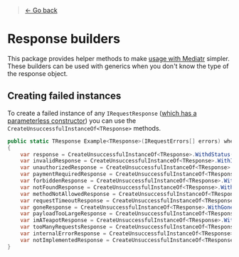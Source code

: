> [← Go back](./Index.md)
# Response builders
This package provides helper methods to make [usage with Mediatr](Using-with-Mediatr.md) simpler. These builders can be used with generics when you don't know the type of the response object.

## Creating failed instances
To create a failed instance of any `IRequestResponse` ([which has a parameterless constructor](./Response-classes.md#implementing-your-own-response-class)) you can use the `CreateUnsuccessfulInstanceOf<TResponse>` methods.

```csharp
public static TResponse Example<TResponse>(IRequestErrors[] errors) where TResponse : IRequestResponse
{
    var response = CreateUnsuccessfulInstanceOf<TResponse>.WithdStatus(customStatus, errors);
    var invalidResponse = CreateUnsuccessfulInstanceOf<TResponse>.WithInvalidStatus(errors);
    var unauthorizedResponse = CreateUnsuccessfulInstanceOf<TResponse>.WithUnauthorizedStatus(errors);
    var paymentRequiredResponse = CreateUnsuccessfulInstanceOf<TResponse>.WithPaymentRequiredStatus(errors);
    var forbiddenResponse = CreateUnsuccessfulInstanceOf<TResponse>.WithForbiddenStatus(errors);
    var notFoundResponse = CreateUnsuccessfulInstanceOf<TResponse>.WithNotFoundStatus(errors);
    var methodNotAllowedResponse = CreateUnsuccessfulInstanceOf<TResponse>.WithMethodNotAllowedStatus(errors);
    var requestTimeoutResponse = CreateUnsuccessfulInstanceOf<TResponse>.WithRequestTimeoutStatus(errors);
    var goneResponse = CreateUnsuccessfulInstanceOf<TResponse>.WithGoneStatus(errors);
    var payloadTooLargeResponse = CreateUnsuccessfulInstanceOf<TResponse>.WithPayloadTooLargeStatus(errors);
    var imATeapotResponse = CreateUnsuccessfulInstanceOf<TResponse>.WithImATeapotStatus(errors);
    var tooManyRequestsResponse = CreateUnsuccessfulInstanceOf<TResponse>.WithTooManyRequestsStatus(errors);
    var internalErrorResponse = CreateUnsuccessfulInstanceOf<TResponse>.WithInternalErrorStatus(errors);
    var notImplementedResponse = CreateUnsuccessfulInstanceOf<TResponse>.WithNotImplementedStatus(errors);
}
```